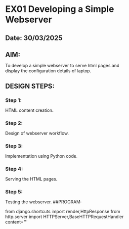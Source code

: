 # EX01 Developing a Simple Webserver
## Date: 30/03/2025
## AIM:

To develop a simple webserver to serve html pages and display the configuration details of laptop.
## DESIGN STEPS:
### Step 1:

HTML content creation.
### Step 2:

Design of webserver workflow.
### Step 3:

Implementation using Python code.
### Step 4:

Serving the HTML pages.
### Step 5:

Testing the webserver.
##PROGRAM:

from django.shortcuts import render,HttpResponse
from http.server import HTTPServer,BaseHTTPRequestHandler
content='''
<!DOCTYPE html>
<html lang="en">
<head>
    <meta charset="UTF-8">
    <meta name="viewport" content="width=device-width, initial-scale=1.0">
    <title>Webserver</title>
    <style>
        * {
            margin: 0;
            padding: 0;
            box-sizing: border-box;
            font-family: -apple-system, BlinkMacSystemFont, "Segoe UI", Roboto, Helvetica, Arial, sans-serif;
        }

        body {
            background: #f4f4f4;
            text-align: center;
            padding: 20px;
        }

        header {
            font-size: 32px;
            font-weight: bold;
            margin-bottom: 20px;
            color: #007aff;
        }

        table {
            width: 50%;
            margin: 20px auto;
            border-collapse: collapse;
            background: rgba(255, 255, 255, 0.8);
            box-shadow: 0px 5px 15px rgba(0, 0, 0, 0.1);
            border-radius: 12px;
            overflow: hidden;
            backdrop-filter: blur(10px);
        }

        th, td {
            border: 1px solid rgba(0, 0, 0, 0.2);
            padding: 15px;
            text-align: left;
        }

        th {
            background: rgba(0, 122, 255, 0.8);
            color: white;
        }

        .multiplication-table {
            margin-top: 20px;
            font-size: 20px;
            color: #333;
            background: rgba(255, 255, 255, 0.9);
            padding: 15px;
            width: 40%;
            margin-left: auto;
            margin-right: auto;
            border-radius: 12px;
            box-shadow: 0px 5px 10px rgba(0, 0, 0, 0.1);
            backdrop-filter: blur(10px);
        }
    </style>
</head>
<body>
    <header>Webserver</header>
    
    <table>
        <tr>
            <th>First Name</th>
            <th>Last Name</th>
            <th>Age</th>
            <th>Reference Number</th>
        </tr>
        <tr>
            <td>N V MOHANA</td>
            <td>KRISHNA</td>
            <td>18</td>
            <td>24000587</td>
        </tr>
        <tr>
            <td>KRISHNA </td>
            <td>RAJ</td>
            <td>18</td>
            <td>24000588</td>
        </tr>
    </table>

    <div class="multiplication-table">
        <h2>Table of 34</h2>
        <p>34×1=34</p>
        <p>34×2=68</p>
        <p>34×3=102</p>
        <p>34×4=136</p>
        <p>34×5=170</p>
        <p>34×6=204</p>
        <p>34×7=238</p>
        <p>34×8=272</p>
        <p>34×9=306</p>
        <p>34×10=340</p>
    </div>
</body>
</html>

'''
class Myserver(BaseHTTPRequestHandler):
    def do_GET(self):
        print("Get request received...")
        self.send_response(200)
        self.send_header("content-type","text/html")
        self.end_headers()
        self.wfile.write(content.encode())
print("This is my webserver")
serveraddress=('',8000)
httpd = HTTPServer(serveraddress,Myserver)
httpd.serve_forever()


## OUTPUT:
![WhatsApp Image 2025-03-30 at 23 52 24_3f57fb3d](https://github.com/user-attachments/assets/2769f225-f20f-4b5b-ab0f-79b0851f47f1)


## RESULT:
The program for implementing simple webserver is executed successfully.
